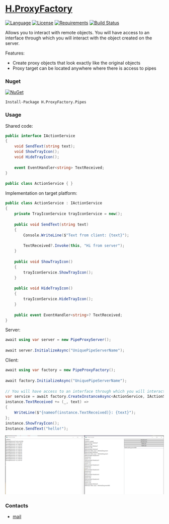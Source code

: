 # [H.ProxyFactory](https://github.com/HavenDV/H.ProxyFactory/) 

[![Language](https://img.shields.io/badge/language-C%23-blue.svg?style=flat-square)](https://github.com/HavenDV/H.ProxyFactory/search?l=C%23&o=desc&s=&type=Code) 
[![License](https://img.shields.io/github/license/HavenDV/H.ProxyFactory.svg?label=License&maxAge=86400)](LICENSE.md) 
[![Requirements](https://img.shields.io/badge/Requirements-.NET%20Standard%202.0-blue.svg)](https://github.com/dotnet/standard/blob/master/docs/versions/netstandard2.0.md)
[![Build Status](https://github.com/HavenDV/H.ProxyFactory/workflows/.NET/badge.svg?branch=master)](https://github.com/HavenDV/H.ProxyFactory/actions?query=workflow%3A%22.NET%22)

Allows you to interact with remote objects. 
You will have access to an interface through which you will interact with the object created on the server.

Features:
- Create proxy objects that look exactly like the original objects
- Proxy target can be located anywhere where there is access to pipes

### Nuget

[![NuGet](https://img.shields.io/nuget/dt/H.ProxyFactory.Pipes.svg?style=flat-square&label=H.ProxyFactory.Pipes)](https://www.nuget.org/packages/H.ProxyFactory.Pipes/)

```
Install-Package H.ProxyFactory.Pipes
```

### Usage
Shared code:
```cs
public interface IActionService
{
    void SendText(string text);
    void ShowTrayIcon();
    void HideTrayIcon();

    event EventHandler<string> TextReceived;
}

public class ActionService { }
```

Implementation on target platform:
```cs
public class ActionService : IActionService
{
    private TrayIconService trayIconService = new();

    public void SendText(string text)
    {
        Console.WriteLine($"Text from client: {text}");

        TextReceived?.Invoke(this, "Hi from server");
    }

    public void ShowTrayIcon()
    {
        trayIconService.ShowTrayIcon();
    }

    public void HideTrayIcon()
    {
        trayIconService.HideTrayIcon();
    }

    public event EventHandler<string>? TextReceived;
}
```

Server:
```cs
await using var server = new PipeProxyServer();

await server.InitializeAsync("UniquePipeServerName");
```

Client:
```cs
await using var factory = new PipeProxyFactory();

await factory.InitializeAsync("UniquePipeServerName");

// You will have access to an interface through which you will interact with the object created on the server.
var service = await factory.CreateInstanceAsync<ActionService, IActionService>();
instance.TextReceived += (_, text) =>
{
    WriteLine($"{nameof(instance.TextReceived)}: {text}");
};
instance.ShowTrayIcon();
Instance.SendText("hello!");
```

![1](/assets/1.png)

### Contacts
* [mail](mailto:havendv@gmail.com)
